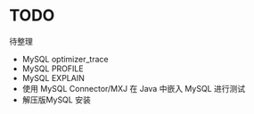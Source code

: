 # TODO

待整理
- MySQL optimizer_trace
- MySQL PROFILE
- MySQL EXPLAIN
- 使用 MySQL Connector/MXJ 在 Java 中嵌入 MySQL 进行测试
- 解压版MySQL 安装

